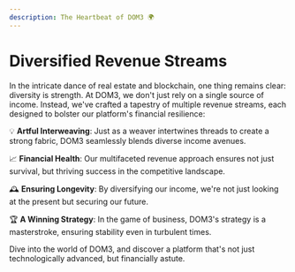 ```yaml
---
description: The Heartbeat of DOM3 🌍
---
```


# Diversified Revenue Streams

In the intricate dance of real estate and blockchain, one thing remains clear: diversity is strength. At DOM3, we don't just rely on a single source of income. Instead, we've crafted a tapestry of multiple revenue streams, each designed to bolster our platform's financial resilience:

💡 **Artful Interweaving**: Just as a weaver intertwines threads to create a strong fabric, DOM3 seamlessly blends diverse income avenues.

📈 **Financial Health**: Our multifaceted revenue approach ensures not just survival, but thriving success in the competitive landscape.

🕰 **Ensuring Longevity**: By diversifying our income, we're not just looking at the present but securing our future.

🏆 **A Winning Strategy**: In the game of business, DOM3's strategy is a masterstroke, ensuring stability even in turbulent times.

Dive into the world of DOM3, and discover a platform that's not just technologically advanced, but financially astute.
